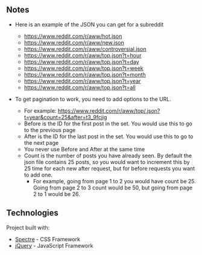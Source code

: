 ## Notes

- Here is an example of the JSON you can get for a subreddit

  - https://www.reddit.com/r/aww/hot.json
  - https://www.reddit.com/r/aww/new.json
  - https://www.reddit.com/r/aww/controversial.json
  - https://www.reddit.com/r/aww/top.json?t=hour
  - https://www.reddit.com/r/aww/top.json?t=day
  - https://www.reddit.com/r/aww/top.json?t=week
  - https://www.reddit.com/r/aww/top.json?t=month
  - https://www.reddit.com/r/aww/top.json?t=year
  - https://www.reddit.com/r/aww/top.json?t=all

- To get pagination to work, you need to add options to the URL.
  - For example: https://www.reddit.com/r/aww/top/.json?t=year&count=25&after=t3_9fcjig
  - Before is the ID for the first post in the set. You would use this to go to the previous page
  - After is the ID for the last post in the set. You would use this to go to the next page
  - You never use Before and After at the same time
  - Count is the number of posts you have already seen. By default the json file contains 25 posts, so you would want to increment this by 25 time for each new after request, but for before requests you want to add one.
    - For example, going from page 1 to 2 you would have count be 25. Going from page 2 to 3 count would be 50, but going from page 2 to 1 would be 26.

## Technologies

Project built with:

- [Spectre](https://picturepan2.github.io/spectre/) - CSS Framework
- [jQuery](https://jquery.com/) - JavaScript Framework
